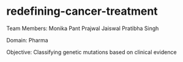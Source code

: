 # redefining-cancer-treatment
Team Members:
  Monika Pant
  Prajwal Jaiswal
  Pratibha Singh
  
Domain:
  Pharma
  
Objective:
  Classifying genetic mutations based on clinical evidence
